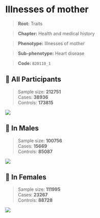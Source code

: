 # Illnesses of mother
> **Root:** Traits  

> **Chapter:** Health and medical history  

> **Phenotype:** Illnesses of mother  

> **Sub-phenotype:** Heart disease  

> **Code:** `B20110_1`

## 🧪 All Participants  
> Sample size: **212751**  
> Cases: **38936**  
> Controls: **173815**
<img src="/Traits/Figures/ALL/B20110_1.png"/>
<CsvTable src="/Traits_Data/ALL/LG_B20110_1.csv" label="🔍 View full results" />

## 👨 In Males  
> Sample size: **100756**  
> Cases: **15669**  
> Controls: **85087**
<img src="/Traits/Figures/Male/B20110_1.png"/>
<CsvTable src="/Traits_Data/Male/LG_B20110_1.csv" label="🔍 View full results" />

## 👩 In Females  
> Sample size: **111995**  
> Cases: **23267**  
> Controls: **88728**
<img src="/Traits/Figures/Female/B20110_1.png"/>
<CsvTable src="/Traits_Data/Female/LG_B20110_1.csv" label="🔍 View full results" />
